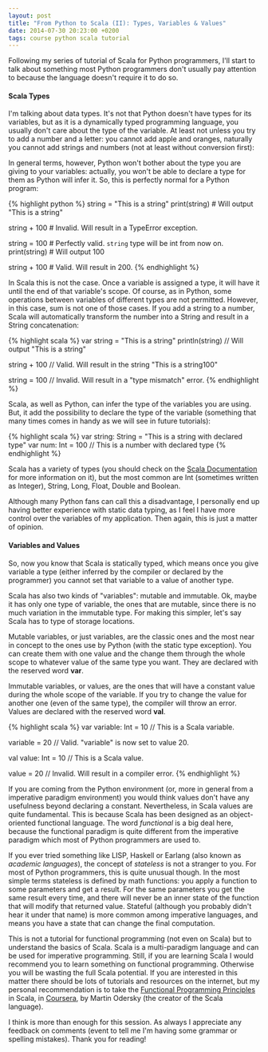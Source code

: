 ```yaml
---
layout: post
title: "From Python to Scala (II): Types, Variables & Values"
date: 2014-07-30 20:23:00 +0200
tags: course python scala tutorial
---
```


Following my series of tutorial of Scala for Python programmers, I'll start to
talk about something most Python programmers don't usually pay attention to
because the language doesn't require it to do so.

#### Scala Types

I'm talking about data types. It's not that Python doesn't have types for its
variables, but as it is a dynamically typed programming language, you usually
don't care about the type of the variable. At least not unless you try to add a
number and a letter: you cannot add apple and oranges, naturally you cannot add
strings and numbers (not at least without conversion first):

In general terms, however, Python won't bother about the type you are giving to
your variables: actually, you won't be able to declare a type for them as Python
will infer it. So, this is perfectly normal for a Python program:

{% highlight python %}
string = "This is a string"
print(string) # Will output "This is a string"

string + 100 # Invalid. Will result in a TypeError exception.

string = 100 # Perfectly valid. `string` type will be int from now on.
print(string) # Will output 100

string + 100 # Valid. Will result in 200.
{% endhighlight %}

<!-- more -->

In Scala this is not the case. Once a variable is assigned a type, it will have
it until the end of that variable's scope. Of course, as in Python, some
operations between variables of different types are not permitted. However, in
this case, sum is not one of those cases. If you add a string to a number, Scala
will automatically transform the number into a String and result in a String
concatenation:

{% highlight scala %}
var string = "This is a string"
println(string) // Will output "This is a string"

string + 100 // Valid. Will result in the string "This is a string100"

string = 100 // Invalid. Will result in a "type mismatch" error.
{% endhighlight %}

Scala, as well as Python, can infer the type of the variables you are using.
But, it add the possibility to declare the type of the variable (something that
many times comes in handy as we will see in future tutorials):

{% highlight scala %}
var string: String = "This is a string with declared type"
var num: Int = 100 // This is a number with declared type
{% endhighlight %}

Scala has a variety of types (you should check on the [Scala Documentation](http://www.scala-lang.org/documentation/) for more information on
it), but the most common are Int (sometimes written as Integer), String, Long,
Float, Double and Boolean.

Although many Python fans can call this a disadvantage, I personally end up
having better experience with static data typing, as I feel I have more control
over the variables of my application. Then again, this is just a matter of
opinion.

#### Variables and Values

So, now you know that Scala is statically typed, which means once you give
variable a type (either inferred by the compiler or declared by the programmer)
you cannot set that variable to a value of another type.

Scala has also two kinds of "variables": mutable and immutable. Ok, maybe it has
only one type of variable, the ones that are mutable, since there is no much
variation in the immutable type. For making this simpler, let's say Scala has to
type of storage locations.

Mutable variables, or just variables, are the classic ones and the most near in
concept to the ones use by Python (with the static type exception). You can
create them with one value and the change them through the whole scope to
whatever value of the same type you want. They are declared with the reserved
word **var**.

Immutable variables, or values, are the ones that will have a constant value
during the whole scope of the variable. If you try to change the value for
another one (even of the same type), the compiler will throw an error. Values
are declared with the reserved word **val**.

{% highlight scala %}
var variable: Int = 10 // This is a Scala variable.

variable = 20 // Valid. "variable" is now set to value 20.

val value: Int = 10 // This is a Scala value.

value = 20 // Invalid. Will result in a compiler error.
{% endhighlight %}

If you are coming from the Python environment (or, more in general from a
imperative paradigm environment) you would think values don't have any
usefulness beyond declaring a constant. Nevertheless, in Scala values are quite
fundamental. This is because Scala has been designed as an object-oriented
functional language. The word *functional* is a big deal here, because the
functional paradigm is quite different from the imperative paradigm which most
of Python programmers are used to.

If you ever tried something like LISP, Haskell or Earlang (also known as
*academic languages*), the concept of *stateless* is not a stranger to you. For
most of Python programmers, this is quite unusual though. In the most simple
terms stateless is defined by math functions: you apply a function to some
parameters and get a result. For the same parameters you get the same result
every time, and there will never be an inner state of the function that will
modify that returned value. Stateful (although you probably didn't hear it under
that name) is more common among imperative languages, and means you have a state
that can change the final computation.

This is not a tutorial for functional programming (not even on Scala) but to
understand the basics of Scala. Scala is a multi-paradigm language and can be
used for imperative programming. Still, if you are learning Scala I would
recommend you to learn something on functional programming. Otherwise you will
be wasting the full Scala potential. If you are interested in this matter there
should be lots of tutorials and resources on the internet, but my personal
recommendation is to take the [Functional Programming Principles](https://www.coursera.org/course/progfun) in Scala, in
[Coursera](https://www.coursera.org/), by Martin Odersky (the creator of the
Scala language).

I think is more than enough for this session. As always I appreciate any
feedback on comments (event to tell me I'm having some grammar or spelling
mistakes). Thank you for reading!
